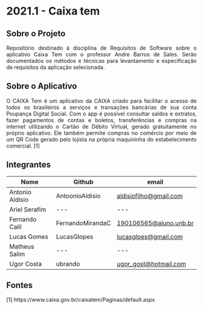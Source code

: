 # 2021.1 - Caixa tem 
## Sobre o Projeto
<p align="justify"> Repositório destinado à disciplina de Requisitos de Software sobre o aplicativo Caixa Tem com o professor Andre Barros de Sales.
 Serão documentados os métodos e técnicas para levantamento e especificação de requisitos da aplicação selecionada.</p>

## Sobre o Aplicativo 
<p align = "justify"> O CAIXA Tem é um aplicativo da CAIXA criado para facilitar o acesso de todos os brasileiros a serviços e transações bancárias de sua conta Poupança Digital Social.
Com o app é possível consultar saldos e extratos, fazer pagamentos de contas e boletos, transferências e compras na internet utilizando o Cartão de Débito Virtual, gerado gratuitamente no próprio aplicativo. 
Ele também permite compras no comércio por meio de um QR Code gerado pelo lojista na própria maquininha do estabelecimento comercial. [1] </p>

## Integrantes 

| Nome | Github | email |
| ---  | ---    | --- |
|Antonio Aldísio | AntoonioAldisio | aldisiofilho@gmail.com |
|Ariel Serafim | --- | --- | 
|Fernando Calil |  FernandoMirandaC | 190106565@aluno.unb.br | 
|Lucas Gomes |  LucasGlopes | lucasglpes@gmail.com | 
|Matheus Salim | --- | --- |
|Ugor Costa| ubrando | ugor_gost@hotmail.com |



## Fontes
<p align = "justify"> [1] https://www.caixa.gov.br/caixatem/Paginas/default.aspx </p>
